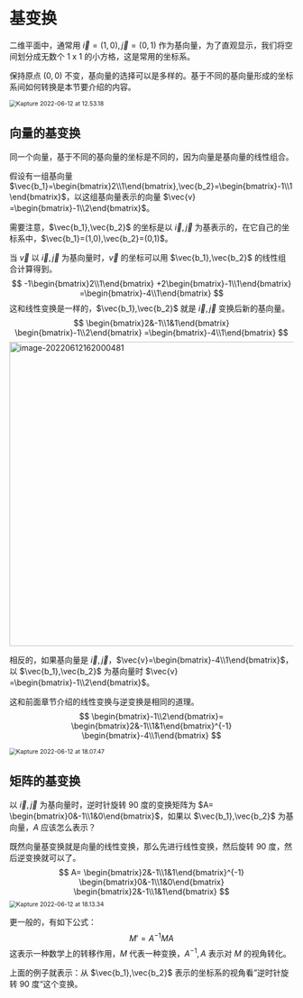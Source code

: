 # 基变换

二维平面中，通常用 $\vec{i}=(1,0),\vec{j}=(0,1)$ 作为基向量，为了直观显示，我们将空间划分成无数个 1 x 1 的小方格，这是常用的坐标系。

保持原点 $(0,0)$ 不变，基向量的选择可以是多样的。基于不同的基向量形成的坐标系间如何转换是本节要介绍的内容。

<img class="img-shadow" src="http://rt9iekfji.hn-bkt.clouddn.com/e6c9d24egy1h35diursxsg20k00ban5k.gif" alt="Kapture 2022-06-12 at 12.53.18" style="zoom:75%;" />

## 向量的基变换

同一个向量，基于不同的基向量的坐标是不同的，因为向量是基向量的线性组合。

假设有一组基向量 $\vec{b_1}=\begin{bmatrix}2\\1\end{bmatrix},\vec{b_2}=\begin{bmatrix}-1\\1\end{bmatrix}$，以这组基向量表示的向量 $\vec{v} =\begin{bmatrix}-1\\2\end{bmatrix}$。

需要注意，$\vec{b_1},\vec{b_2}$ 的坐标是以 $\vec{i},\vec{j}$ 为基表示的，在它自己的坐标系中，$\vec{b_1}=(1,0),\vec{b_2}=(0,1)$。

当 $\vec{v}$ 以 $\vec{i},\vec{j}$ 为基向量时，$\vec{v}$ 的坐标可以用 $\vec{b_1},\vec{b_2}$ 的线性组合计算得到。
$$
-1\begin{bmatrix}2\\1\end{bmatrix}
+2\begin{bmatrix}-1\\1\end{bmatrix}
=\begin{bmatrix}-4\\1\end{bmatrix}
$$
这和线性变换是一样的，$\vec{b_1},\vec{b_2}$ 就是 $\vec{i},\vec{j}$ 变换后新的基向量。
$$
\begin{bmatrix}2&-1\\1&1\end{bmatrix}
\begin{bmatrix}-1\\2\end{bmatrix}
=\begin{bmatrix}-4\\1\end{bmatrix}
$$
<img class="img-shadow" src="http://rt9iekfji.hn-bkt.clouddn.com/e6c9d24egy1h35kfcwlo1j20vu0ho417.jpg" alt="image-20220612162000481" style="width: 540px;" />

相反的，如果基向量是 $\vec{i},\vec{j}$，$\vec{v}=\begin{bmatrix}-4\\1\end{bmatrix}$，以 $\vec{b_1},\vec{b_2}$ 为基向量时 $\vec{v} =\begin{bmatrix}-1\\2\end{bmatrix}$。

这和前面章节介绍的线性变换与逆变换是相同的道理。
$$
\begin{bmatrix}-1\\2\end{bmatrix}=
\begin{bmatrix}2&-1\\1&1\end{bmatrix}^{-1}
\begin{bmatrix}-4\\1\end{bmatrix}
$$

<img class="img-shadow" src="http://rt9iekfji.hn-bkt.clouddn.com/e6c9d24egy1h35mfb1d29g20k90bfjzh.gif" alt="Kapture 2022-06-12 at 18.07.47" style="zoom:75%;" />

## 矩阵的基变换

以 $\vec{i},\vec{j}$ 为基向量时，逆时针旋转 90 度的变换矩阵为 $A= \begin{bmatrix}0&-1\\1&0\end{bmatrix}$，如果以 $\vec{b_1},\vec{b_2}$ 为基向量，$A$ 应该怎么表示？

既然向量基变换就是向量的线性变换，那么先进行线性变换，然后旋转 90 度，然后逆变换就可以了。
$$
A=
\begin{bmatrix}2&-1\\1&1\end{bmatrix}^{-1}
\begin{bmatrix}0&-1\\1&0\end{bmatrix}
\begin{bmatrix}2&-1\\1&1\end{bmatrix}
$$
<img class="img-shadow" src="http://rt9iekfji.hn-bkt.clouddn.com/e6c9d24egy1h35n31cg5sg20k00badzt.gif" alt="Kapture 2022-06-12 at 18.13.34" style="zoom:75%;" />

更一般的，有如下公式：
$$
M'=A^{-1}MA
$$
这表示一种数学上的转移作用，$M$ 代表一种变换，$A^{-1},A$ 表示对 $M$ 的视角转化。

上面的例子就表示：从 $\vec{b_1},\vec{b_2}$ 表示的坐标系的视角看”逆时针旋转 90 度“这个变换。
